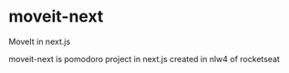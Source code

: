 # moveit-next
MoveIt in next.js

moveit-next is pomodoro project in next.js created in nlw4 of rocketseat
